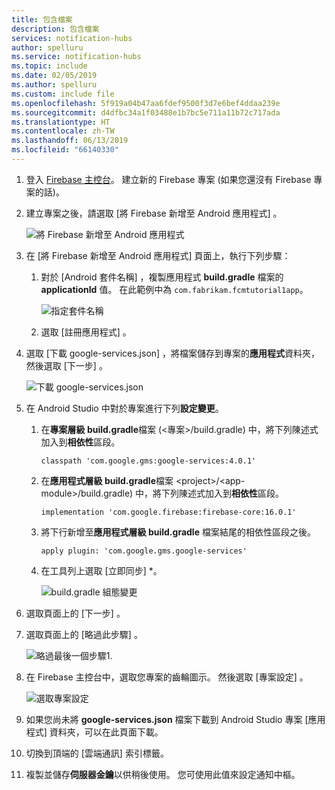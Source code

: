 ```yaml
---
title: 包含檔案
description: 包含檔案
services: notification-hubs
author: spelluru
ms.service: notification-hubs
ms.topic: include
ms.date: 02/05/2019
ms.author: spelluru
ms.custom: include file
ms.openlocfilehash: 5f919a04b47aa6fdef9500f3d7e6bef4ddaa239e
ms.sourcegitcommit: d4dfbc34a1f03488e1b7bc5e711a11b72c717ada
ms.translationtype: HT
ms.contentlocale: zh-TW
ms.lasthandoff: 06/13/2019
ms.locfileid: "66140330"
---
```

1. 登入 [Firebase 主控台](https://firebase.google.com/console/)。 建立新的 Firebase 專案 (如果您還沒有 Firebase 專案的話)。
2. 建立專案之後，請選取 [將 Firebase 新增至 Android 應用程式]  。 

    ![將 Firebase 新增至 Android 應用程式](./media/notification-hubs-enable-firebase-cloud-messaging/notification-hubs-add-firebase-to-android-app.png)
3. 在 [將 Firebase 新增至 Android 應用程式]  頁面上，執行下列步驟： 
    1. 對於 [Android 套件名稱]  ，複製應用程式 **build.gradle** 檔案的 **applicationId** 值。 在此範例中為 `com.fabrikam.fcmtutorial1app`。 

        ![指定套件名稱](./media/notification-hubs-enable-firebase-cloud-messaging/specify-package-name-fcm-settings.png)
    2. 選取 [註冊應用程式]  。 
4. 選取 [下載 google-services.json]  ，將檔案儲存到專案的**應用程式**資料夾，然後選取 [下一步]  。 

    ![下載 google-services.json](./media/notification-hubs-enable-firebase-cloud-messaging/download-google-service-button.png)
5. 在 Android Studio 中對於專案進行下列**設定變更**。 
    1.  在**專案層級 build.gradle**檔案 (&lt;專案&gt;/build.gradle) 中，將下列陳述式加入到**相依性**區段。 

        ```
        classpath 'com.google.gms:google-services:4.0.1'
        ```
    2. 在**應用程式層級 build.gradle**檔案 &lt;project&gt;/&lt;app-module&gt;/build.gradle) 中，將下列陳述式加入到**相依性**區段。 

        ```
        implementation 'com.google.firebase:firebase-core:16.0.1'
        ```

    3. 將下行新增至**應用程式層級 build.gradle** 檔案結尾的相依性區段之後。 

        ```
        apply plugin: 'com.google.gms.google-services'
        ```        
    4. 在工具列上選取 [立即同步]  *。 
 
        ![build.gradle 組態變更](./media/notification-hubs-enable-firebase-cloud-messaging/build-gradle-configurations.png)
6. 選取頁面上的 [下一步]  。 
7. 選取頁面上的 [略過此步驟]  。 

    ![略過最後一個步驟](./media/notification-hubs-enable-firebase-cloud-messaging/skip-this-step.png)1. 
8. 在 Firebase 主控台中，選取您專案的齒輪圖示。 然後選取 [專案設定]  。

    ![選取專案設定](./media/notification-hubs-enable-firebase-cloud-messaging/notification-hubs-firebase-console-project-settings.png)
4. 如果您尚未將 **google-services.json** 檔案下載到 Android Studio 專案 [應用程式]  資料夾，可以在此頁面下載。 
5. 切換到頂端的 [雲端通訊]  索引標籤。 
6. 複製並儲存**伺服器金鑰**以供稍後使用。 您可使用此值來設定通知中樞。
